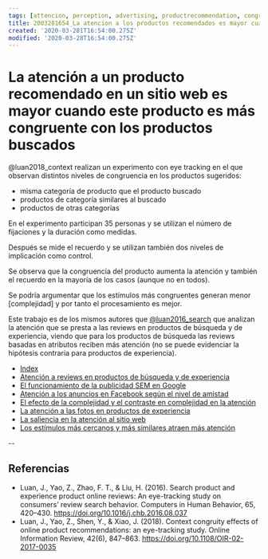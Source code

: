```yaml
---
tags: [attencion, perception, advertising, productrecommendation, congruity, involvement, eyetracking, Notebooks/attention, Notebooks/perception]
title: 2003281654_La atencion a los productos recomendados es mayor cuando la congruencia es mayor
created: '2020-03-281T16:54:00.275Z'
modified: '2020-03-28T16:54:00.275Z'
---
```


# La atención a un producto recomendado en un sitio web es mayor cuando este producto es más congruente con los productos buscados

@luan2018_context realizan un experimento con eye tracking en el que observan distintos niveles de congruencia en los productos sugeridos:

- misma categoría de producto que el producto buscado
- productos de categoría similares al buscado
- productos de otras categorías

En el experimento participan 35 personas y se utilizan el número de fijaciones y la duración como medidas.

Después se mide el recuerdo y se utilizan también dos niveles de implicación como control.

Se observa que la congruencia del producto aumenta la atención y también el recuerdo en la mayoría de los casos (aunque no en todos).

Se podría argumentar que los estímulos más congruentes generan menor [complejidad] y por tanto el procesamiento es mejor.

Este trabajo es de los mismos autores que [@luan2016_search](2004130849_atencion_reviews_segun_producto_busqueda.md) que analizan la atención que se presta a las reviews en productos de búsqueda y de experiencia, viendo que para los productos de búsqueda las reviews basadas en atributos reciben más atención (no se puede evidenciar la hipótesis contraria para productos de experiencia).

- [Index](_2003101705_index.md)
- [Atención a reviews en productos de búsqueda y de experiencia](2004130849_atencion_reviews_segun_producto_busqueda.md)
- [El funcionamiento de la publicidad SEM en Google](005190530_elalgoritmoanunciones_google.md)
- [Atención a los anuncios en Facebook según el nivel de amistad](2004180843_atencion_anuncios_facebook_segunamistad.md)
- [El efecto de la complejidad y el contraste en complejidad en la atención](2004011126_visual_contrast_complexity_web_experience.md)
- [La atención a las fotos en productos de experiencia](2003210809_atencionfotos_productosexperiencia.md)
- [La saliencia en la atención al sitio web](2003310840_saliencia_convencion_atencion_sitio.md)
- [Los estímulos más cercanos y más similares atraen más atención](2003260716_estimulosproximosysimilares_atencion.md)


--
## Referencias

- Luan, J., Yao, Z., Zhao, F. T., & Liu, H. (2016). Search product and experience product online reviews: An eye-tracking study on consumers’ review search behavior. Computers in Human Behavior, 65, 420–430. https://doi.org/10.1016/j.chb.2016.08.037
- Luan, J., Yao, Z., Shen, Y., & Xiao, J. (2018). Context congruity effects of online product recommendations: an eye-tracking study. Online Information Review, 42(6), 847–863. https://doi.org/10.1108/OIR-02-2017-0035